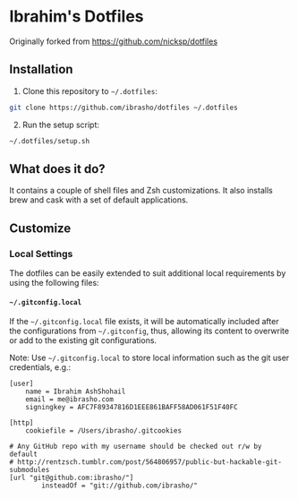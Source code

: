 # Ibrahim's Dotfiles

Originally forked from https://github.com/nicksp/dotfiles

## Installation

1. Clone this repository to `~/.dotfiles`:

```bash
git clone https://github.com/ibrasho/dotfiles ~/.dotfiles
```

2. Run the setup script:

```bash
~/.dotfiles/setup.sh
```

## What does it do?

It contains a couple of shell files and Zsh customizations. It also installs brew and cask with a set of default applications.

## Customize

### Local Settings

The dotfiles can be easily extended to suit additional local requirements by using the following files:

#### `~/.gitconfig.local`

If the `~/.gitconfig.local` file exists, it will be automatically included after the configurations from `~/.gitconfig`, thus, allowing its content to overwrite or add to the existing git configurations.

Note: Use `~/.gitconfig.local` to store local information such as the git user credentials, e.g.:

```
[user]
	name = Ibrahim AshShohail
	email = me@ibrasho.com
	signingkey = AFC7F89347816D1EEE861BAFF58AD061F51F40FC

[http]
	cookiefile = /Users/ibrasho/.gitcookies

# Any GitHub repo with my username should be checked out r/w by default
# http://rentzsch.tumblr.com/post/564806957/public-but-hackable-git-submodules
[url "git@github.com:ibrasho/"]
        insteadOf = "git://github.com/ibrasho/"
```
